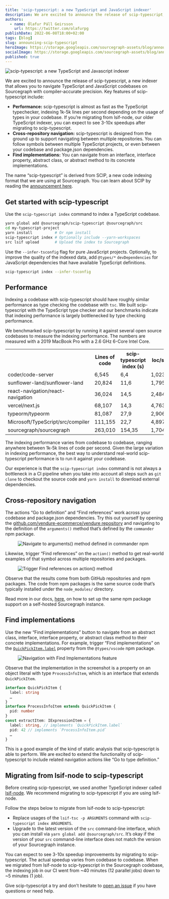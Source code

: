 ```yaml
---
title: 'scip-typescript: a new TypeScript and JavaScript indexer'
description: We are excited to announce the release of scip-typescript, a new indexer that allows you to navigate TypeScript and JavaScript codebases on Sourcegraph with compiler-accurate precision.
authors:
  - name: Ólafur Páll Geirsson
    url: https://twitter.com/olafurpg
publishDate: 2022-06-08T18:00+02:00
tags: [blog]
slug: announcing-scip-typescript
heroImage: https://storage.googleapis.com/sourcegraph-assets/blog/announcing-scip-typescript.png
socialImage: https://storage.googleapis.com/sourcegraph-assets/blog/announcing-scip-typescript.png
published: true
---
```


![scip-typescript: a new TypeScript and Javascript indexer](https://storage.googleapis.com/sourcegraph-assets/blog/announcing-scip-typescript.png)

We are excited to announce the release of scip-typescript, a new indexer that allows you to navigate TypeScript and JavaScript codebases on Sourcegraph with compiler-accurate precision. Key features of scip-typescript include:

- **Performance:** scip-typescript is almost as fast as the TypeScript typechecker, indexing 1k-5k lines per second depending on the usage of types in your codebase. If you’re migrating from lsif-node, our older TypeScript indexer, you can expect to see 3-10x speedups after migrating to scip-typescript.
- **Cross-repository navigation:** scip-typescript is designed from the ground up to support navigating between multiple repositories. You can follow symbols between multiple TypeScript projects, or even between your codebase and package.json dependencies.
- **Find implementations:** You can navigate from an interface, interface property, abstract class, or abstract method to its concrete implementations.

The name “scip-typescript” is derived from SCIP, a new code indexing format that we are using at Sourcegraph. You can learn about SCIP by reading the [announcement here](announcing-scip).

## Get started with scip-typescript

Use the `scip-typescript index` command to index a TypeScript codebase.

```bash
yarn global add @sourcegraph/scip-typescript @sourcegraph/src
cd my-typescript-project
yarn install          # Or npm install
scip-typescript index # Optionally include --yarn-workspaces
src lsif upload       # Upload the index to Sourcegraph
```

Use the `--infer-tsconfig` flag for pure JavaScript projects. Optionally, to improve the quality of the indexed data, add `@types/*` `devDependencies` for JavaScript dependencies that have available TypeScript definitions.

```bash
scip-typescript index --infer-tsconfig
```

## Performance

Indexing a codebase with scip-typescript should have roughly similar performance as type checking the codebase with `tsc`. We built scip-typescript with the TypeScript type checker and our benchmarks indicate that indexing performance is largely bottlenecked by type checking performance.

We benchmarked scip-typescript by running it against several open source codebases to measure the indexing performance. The numbers are measured with a 2019 MacBook Pro with a 2.6 GHz 6-Core Intel Core.

<div style={{overflowX: 'scroll'}}>
<table>
    <tr>
        <th></th>
        <th>Lines of code</th>
        <th>scip-typescript index (s)</th>
        <th>loc/s</th>
        <th>Size (gzip, MB)</th>
    </tr>
    <tr>
        <td>coder/code-server</td>
        <td>6,545</td>
        <td>6,4</td>
        <td>1,023</td>
        <td>2,1</td>
    </tr>
     <tr>
        <td>sunflower-land/sunflower-land</td>
        <td>20,824</td>
        <td>11,6</td>
        <td>1,795</td>
        <td>0, 4</td>
    </tr>
     <tr>
        <td>react-navigation/react-navigation</td>
        <td>36,024</td>
        <td>14,5</td>
        <td>2,484</td>
        <td>0,6</td>
    </tr>
    <tr>
        <td>vercel/next.js</td>
        <td>68,107</td>
        <td>14,3</td>
        <td>4,763</td>
        <td>9,3</td>
    </tr>
    <tr>
        <td>typeorm/typeorm</td>
        <td>81,087</td>
        <td>27,9</td>
        <td>2,906</td>
        <td>3,4</td>
    </tr>
    <tr>
        <td>Microsoft/TypeScript/src/compiler</td>
        <td>111,155</td>
        <td>22,7</td>
        <td>4,897</td>
        <td>3,2</td>
    </tr>
    <tr>
        <td>sourcegraph/sourcegraph</td>
        <td>263,010</td>
        <td>154,35</td>
        <td>1,704</td>
        <td>6,2</td>
    </tr>
</table>
</div>

The indexing performance varies from codebase to codebase, ranging anywhere between 1k-5k lines of code per second. Given the large variation in indexing performance, the best way to understand real-world scip-typescript performance is to run it against your codebase.

Our experience is that the `scip-typescript index` command is not always a bottleneck in a CI pipeline when you take into account all steps such as `git clone` to checkout the source code and `yarn install` to download external dependencies.

## Cross-repository navigation

The actions “Go to definition” and “Find references” work across your codebase and package.json dependencies. Try this out yourself by opening the [github.com/vendure-ecommerce/vendure repository](https://sourcegraph.com/github.com/vendure-ecommerce/vendure@0dfa9d0b4b7f9f6af1c6406d44b096543c28db3e/-/blob/packages/create/src/create-vendure-app.ts?L39:6&subtree=true#tab=references) and navigating to the definition of the `arguments()` method that’s defined by the `commander` npm package.

<figure>
  <img src="https://storage.googleapis.com/sourcegraph-assets/blog/announcing-scip-typescript/navigate-to-arguments.png" alt="Navigate to arguments() method defined in commander npm" className="no-shadow" />
</figure>

Likewise, trigger “Find references” on the `action()` method to get real-world examples of that symbol across multiple repositories and packages.

<figure>
  <img src="https://storage.googleapis.com/sourcegraph-assets/blog/announcing-scip-typescript/trigger-find-references.png" alt="Trigger Find references on action() method" className="no-shadow" />
</figure>

Observe that the results come from both GitHub repositories and npm packages. The code from npm packages is the same source code that’s typically installed under the `node_modules/` directory.

Read more in our docs, [here](https://docs.sourcegraph.com/integration/npm), on how to set up the same npm package support on a self-hosted Sourcegraph instance.

## Find implementations

Use the new “Find implementations” button to navigate from an abstract class, interface, interface property, or abstract class method to their concrete implementations. For example, trigger “Find implementations” on the [`QuickPickItem.label`](https://sourcegraph.com/npm/types/vscode@b309120c719af01453d6df4a7f82902c22b1afb3/-/blob/index.d.ts?L1678:9&subtree=true#tab=implementations_typescript) property from the `@types/vscode` npm package.

<figure>
  <img src="https://storage.googleapis.com/sourcegraph-assets/blog/announcing-scip-typescript/find-implementations-feature.png" alt="Navigation with Find Implementations feature" className="no-shadow" />
</figure>

Observe that the implementation in the screenshot is a property on an object literal with type `ProcessInfoItem`, which is an interface that extends `QuickPickItem`.

```ts
interface QuickPickItem {
  label: string
  …
}
interface ProcessInfoItem extends QuickPickItem {
  pid: number
}
const extractItem: IExpressionItem = {
  label: string, // implements `QuickPickItem.label`
  pid: 42 // implements `ProcessInfoItem.pid`
  …
}
```

This is a good example of the kind of static analysis that scip-typescript is able to perform. We are excited to extend the functionality of scip-typescript to include related navigation actions like “Go to type definition.”

## Migrating from lsif-node to scip-typescript

Before creating scip-typescript, we used another TypeScript indexer called [lsif-node](https://github.com/sourcegraph/lsif-node). We recommend migrating to scip-typescript if you are using lsif-node.

Follow the steps below to migrate from lsif-node to scip-typescript:

- Replace usages of the `lsif-tsc -p ARGUMENTS` command with `scip-typescript index ARGUMENTS`. 
- Upgrade to the latest version of the `src` command-line interface, which you can install via `yarn global add @sourcegraph/src`. It’s okay if the version of your `src` command-line interface does not match the version of your Sourcegraph instance.

You can expect to see 3-10x speedup improvements by migrating to scip-typescript. The actual speedup varies from codebase to codebase. When we migrated from lsif-node to scip-typescript in the Sourcegraph codebase, the indexing job in our CI went from ~40 minutes (12 parallel jobs) down to ~5 minutes (1 job).

Give scip-typescript a try and don’t hesitate to [open an issue](https://github.com/sourcegraph/lsif-typescript) if you have questions or need help.
